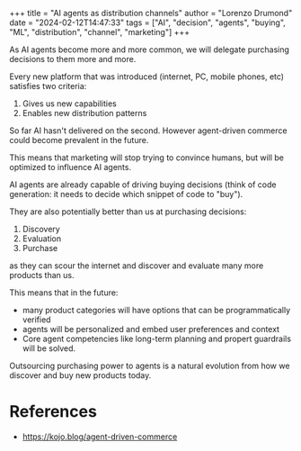 +++
title = "AI agents as distribution channels"
author = "Lorenzo Drumond"
date = "2024-02-12T14:47:33"
tags = ["AI",  "decision",  "agents",  "buying",  "ML",  "distribution",  "channel",  "marketing"]
+++



As AI agents become more and more common, we will delegate purchasing decisions to them more and more.

Every new platform that was introduced (internet, PC, mobile phones, etc) satisfies two criteria:

1. Gives us new capabilities
2. Enables new distribution patterns

So far AI hasn't delivered on the second. However agent-driven commerce could become prevalent in the future.

This means that marketing will stop trying to convince humans, but will be optimized to influence AI agents.

AI agents are already capable of driving buying decisions (think of code generation: it needs to decide which snippet of code to "buy").

They are also potentially better than us at purchasing decisions:

1. Discovery
2. Evaluation
3. Purchase

as they can scour the internet and discover and evaluate many more products than us.

This means that in the future:

- many product categories will have options that can be programmatically verified
- agents will be personalized and embed user preferences and context
-  Core agent competencies like long-term planning and propert guardrails will be solved.

Outsourcing purchasing power to agents is a natural evolution from how we discover and buy new products today.

# References
- https://kojo.blog/agent-driven-commerce
